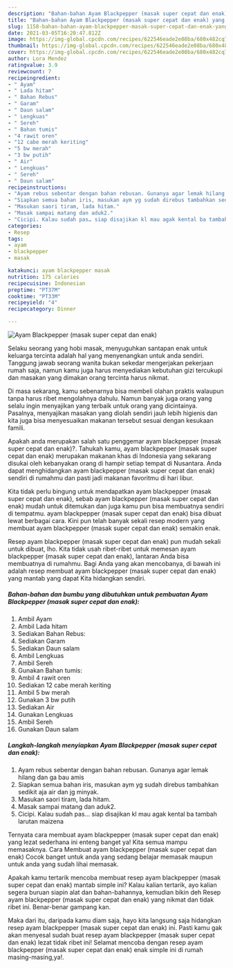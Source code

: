 ```yaml
---
description: "Bahan-bahan Ayam Blackpepper (masak super cepat dan enak) yang enak Untuk Jualan"
title: "Bahan-bahan Ayam Blackpepper (masak super cepat dan enak) yang enak Untuk Jualan"
slug: 1158-bahan-bahan-ayam-blackpepper-masak-super-cepat-dan-enak-yang-enak-untuk-jualan
date: 2021-03-05T16:20:47.812Z
image: https://img-global.cpcdn.com/recipes/622546eade2e08ba/680x482cq70/ayam-blackpepper-masak-super-cepat-dan-enak-foto-resep-utama.jpg
thumbnail: https://img-global.cpcdn.com/recipes/622546eade2e08ba/680x482cq70/ayam-blackpepper-masak-super-cepat-dan-enak-foto-resep-utama.jpg
cover: https://img-global.cpcdn.com/recipes/622546eade2e08ba/680x482cq70/ayam-blackpepper-masak-super-cepat-dan-enak-foto-resep-utama.jpg
author: Lora Mendez
ratingvalue: 3.9
reviewcount: 7
recipeingredient:
- " Ayam"
- " Lada hitam"
- " Bahan Rebus"
- " Garam"
- " Daun salam"
- " Lengkuas"
- " Sereh"
- " Bahan tumis"
- "4 rawit oren"
- "12 cabe merah keriting"
- "5 bw merah"
- "3 bw putih"
- " Air"
- " Lengkuas"
- " Sereh"
- " Daun salam"
recipeinstructions:
- "Ayam rebus sebentar dengan bahan rebusan. Gunanya agar lemak hilang dan ga bau amis"
- "Siapkan semua bahan iris, masukan aym yg sudah direbus tambahkan sedikit aja air dan jg minyak."
- "Masukan saori tiram, lada hitam."
- "Masak sampai matang dan aduk2."
- "Cicipi. Kalau sudah pas… siap disajikan kl mau agak kental ba tambah larutan maizena"
categories:
- Resep
tags:
- ayam
- blackpepper
- masak

katakunci: ayam blackpepper masak 
nutrition: 175 calories
recipecuisine: Indonesian
preptime: "PT37M"
cooktime: "PT33M"
recipeyield: "4"
recipecategory: Dinner

---
```



![Ayam Blackpepper (masak super cepat dan enak)](https://img-global.cpcdn.com/recipes/622546eade2e08ba/680x482cq70/ayam-blackpepper-masak-super-cepat-dan-enak-foto-resep-utama.jpg)

Selaku seorang yang hobi masak, menyuguhkan santapan enak untuk keluarga tercinta adalah hal yang menyenangkan untuk anda sendiri. Tanggung jawab seorang  wanita bukan sekedar mengerjakan pekerjaan rumah saja, namun kamu juga harus menyediakan kebutuhan gizi tercukupi dan masakan yang dimakan orang tercinta harus nikmat.

Di masa  sekarang, kamu sebenarnya bisa membeli olahan praktis walaupun tanpa harus ribet mengolahnya dahulu. Namun banyak juga orang yang selalu ingin menyajikan yang terbaik untuk orang yang dicintainya. Pasalnya, menyajikan masakan yang diolah sendiri jauh lebih higienis dan kita juga bisa menyesuaikan makanan tersebut sesuai dengan kesukaan famili. 



Apakah anda merupakan salah satu penggemar ayam blackpepper (masak super cepat dan enak)?. Tahukah kamu, ayam blackpepper (masak super cepat dan enak) merupakan makanan khas di Indonesia yang sekarang disukai oleh kebanyakan orang di hampir setiap tempat di Nusantara. Anda dapat menghidangkan ayam blackpepper (masak super cepat dan enak) sendiri di rumahmu dan pasti jadi makanan favoritmu di hari libur.

Kita tidak perlu bingung untuk mendapatkan ayam blackpepper (masak super cepat dan enak), sebab ayam blackpepper (masak super cepat dan enak) mudah untuk ditemukan dan juga kamu pun bisa membuatnya sendiri di tempatmu. ayam blackpepper (masak super cepat dan enak) bisa dibuat lewat berbagai cara. Kini pun telah banyak sekali resep modern yang membuat ayam blackpepper (masak super cepat dan enak) semakin enak.

Resep ayam blackpepper (masak super cepat dan enak) pun mudah sekali untuk dibuat, lho. Kita tidak usah ribet-ribet untuk memesan ayam blackpepper (masak super cepat dan enak), lantaran Anda bisa membuatnya di rumahmu. Bagi Anda yang akan mencobanya, di bawah ini adalah resep membuat ayam blackpepper (masak super cepat dan enak) yang mantab yang dapat Kita hidangkan sendiri.

<!--inarticleads1-->

##### Bahan-bahan dan bumbu yang dibutuhkan untuk pembuatan Ayam Blackpepper (masak super cepat dan enak):

1. Ambil  Ayam
1. Ambil  Lada hitam
1. Sediakan  Bahan Rebus:
1. Sediakan  Garam
1. Sediakan  Daun salam
1. Ambil  Lengkuas
1. Ambil  Sereh
1. Gunakan  Bahan tumis:
1. Ambil 4 rawit oren
1. Sediakan 12 cabe merah keriting
1. Ambil 5 bw merah
1. Gunakan 3 bw putih
1. Sediakan  Air
1. Gunakan  Lengkuas
1. Ambil  Sereh
1. Gunakan  Daun salam




<!--inarticleads2-->

##### Langkah-langkah menyiapkan Ayam Blackpepper (masak super cepat dan enak):

1. Ayam rebus sebentar dengan bahan rebusan. Gunanya agar lemak hilang dan ga bau amis
1. Siapkan semua bahan iris, masukan aym yg sudah direbus tambahkan sedikit aja air dan jg minyak.
1. Masukan saori tiram, lada hitam.
1. Masak sampai matang dan aduk2.
1. Cicipi. Kalau sudah pas… siap disajikan kl mau agak kental ba tambah larutan maizena




Ternyata cara membuat ayam blackpepper (masak super cepat dan enak) yang lezat sederhana ini enteng banget ya! Kita semua mampu memasaknya. Cara Membuat ayam blackpepper (masak super cepat dan enak) Cocok banget untuk anda yang sedang belajar memasak maupun untuk anda yang sudah lihai memasak.

Apakah kamu tertarik mencoba membuat resep ayam blackpepper (masak super cepat dan enak) mantab simple ini? Kalau kalian tertarik, ayo kalian segera buruan siapin alat dan bahan-bahannya, kemudian bikin deh Resep ayam blackpepper (masak super cepat dan enak) yang nikmat dan tidak ribet ini. Benar-benar gampang kan. 

Maka dari itu, daripada kamu diam saja, hayo kita langsung saja hidangkan resep ayam blackpepper (masak super cepat dan enak) ini. Pasti kamu gak akan menyesal sudah buat resep ayam blackpepper (masak super cepat dan enak) lezat tidak ribet ini! Selamat mencoba dengan resep ayam blackpepper (masak super cepat dan enak) enak simple ini di rumah masing-masing,ya!.

